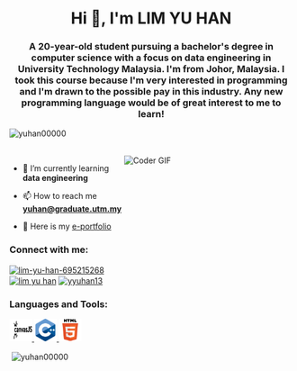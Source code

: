 <h1 align="center">Hi 👋, I'm LIM YU HAN</h1>
<h3 align="center">A 20-year-old student pursuing a bachelor's degree in computer science with a focus on data engineering in University Technology Malaysia. I'm from Johor, Malaysia. I took this course because I'm very interested in programming and I'm drawn to the possible pay in this industry. Any new programming language would be of great interest to me to learn!</h3>

<p align="left"> <img src="https://komarev.com/ghpvc/?username=yuhan00000&label=Profile%20views&color=0e75b6&style=flat" alt="yuhan00000" /> </p>

<br>
<img align="right" alt="Coder GIF" height=300 width=300 src="https://github.com/yuhan00000/yuhan00000/assets/148309770/ba7ebd12-c524-46c4-8f67-410aeb5aa67e)"/>


- 🌱 I’m currently learning **data engineering**

- 📫 How to reach me **yuhan@graduate.utm.my**

- 📑 Here is my [e-portfolio](https://yuhan00000.github.io/) 

<h3 align="left">Connect with me:</h3>
<p align="left">
<a href="https://linkedin.com/in/lim-yu-han-695215268" target="blank"><img align="center" src="https://raw.githubusercontent.com/rahuldkjain/github-profile-readme-generator/master/src/images/icons/Social/linked-in-alt.svg" alt="lim-yu-han-695215268" height="30" width="40" /></a>
<a href="https://fb.com/lim yu han" target="blank"><img align="center" src="https://raw.githubusercontent.com/rahuldkjain/github-profile-readme-generator/master/src/images/icons/Social/facebook.svg" alt="lim yu han" height="30" width="40" /></a>
<a href="https://instagram.com/yyuhan13" target="blank"><img align="center" src="https://raw.githubusercontent.com/rahuldkjain/github-profile-readme-generator/master/src/images/icons/Social/instagram.svg" alt="yyuhan13" height="30" width="40" /></a>
</p>

<h3 align="left">Languages and Tools:</h3>
<p align="left"> <a href="https://canvasjs.com" target="_blank" rel="noreferrer"> <img src="https://raw.githubusercontent.com/Hardik0307/Hardik0307/master/assets/canvasjs-charts.svg" alt="canvasjs" width="40" height="40"/> </a> <a href="https://www.w3schools.com/cpp/" target="_blank" rel="noreferrer"> <img src="https://raw.githubusercontent.com/devicons/devicon/master/icons/cplusplus/cplusplus-original.svg" alt="cplusplus" width="40" height="40"/> </a> <a href="https://www.w3.org/html/" target="_blank" rel="noreferrer"> <img src="https://raw.githubusercontent.com/devicons/devicon/master/icons/html5/html5-original-wordmark.svg" alt="html5" width="40" height="40"/> </a> </p>

<p>&nbsp;<img align="center" src="https://github-readme-stats.vercel.app/api?username=yuhan00000&show_icons=true&locale=en" alt="yuhan00000" /></p>



